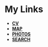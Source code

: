 # My Links

- [**CV**](https://niwebdesigns.co.uk/Myself/CV/)
- [**MAP**](https://niwebdesigns.co.uk/Myself/Map)
- [**PHOTOS**](https://niwebdesigns.co.uk/Myself/Photos)
- [**SEARCH**](https://niwebdesigns.co.uk/Myself/Search)

